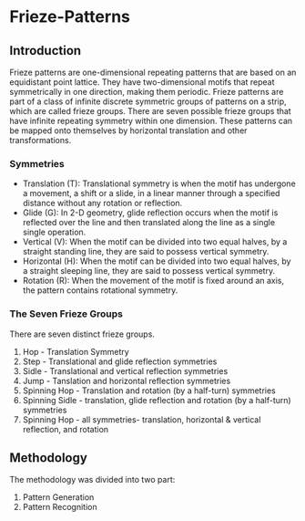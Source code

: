 # Frieze-Patterns
## Introduction
Frieze patterns are one-dimensional repeating patterns that are based on an equidistant
point lattice. They have two-dimensional motifs that repeat symmetrically in one direction,
making them periodic. Frieze patterns are part of a class of infinite discrete symmetric
groups of patterns on a strip, which are called frieze groups. There are seven possible
frieze groups that have infinite repeating symmetry within one dimension. These patterns
can be mapped onto themselves by horizontal translation and other transformations.
### Symmetries
* Translation (T): Translational symmetry is when the motif has undergone a movement, a
shift or a slide, in a linear manner through a specified distance without any rotation or
reflection.
* Glide (G): In 2-D geometry, glide reflection occurs when the motif is reflected over the
line and then translated along the line as a single single operation.
* Vertical (V): When the motif can be divided into two equal halves, by a straight standing
line, they are said to possess vertical symmetry.
* Horizontal (H): When the motif can be divided into two equal halves, by a straight
sleeping line, they are said to possess vertical symmetry.
* Rotation (R): When the movement of the motif is fixed around an axis, the pattern
contains rotational symmetry.
### The Seven Frieze Groups
There are seven distinct frieze groups. 
1. Hop - Translation Symmetry
2. Step - Translational and glide reflection symmetries
3. Sidle - Translational and vertical reflection symmetries
4. Jump - Tanslation and horizontal reflection symmetries
5. Spinning Hop - Translation and rotation (by a half-turn) symmetries
6. Spinning Sidle - translation, glide reflection and rotation (by a half-turn) symmetries
7. Spinning Hop - all symmetries- translation, horizontal & vertical reflection, and rotation
## Methodology
The methodology was divided into two part:
1. Pattern Generation
2. Pattern Recognition
